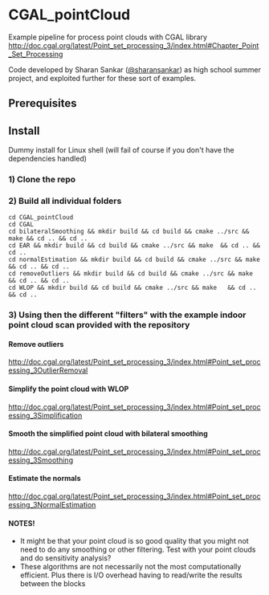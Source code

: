 # CGAL_pointCloud

Example pipeline for process point clouds with CGAL library
http://doc.cgal.org/latest/Point_set_processing_3/index.html#Chapter_Point_Set_Processing

Code developed by Sharan Sankar ([@sharansankar](https://github.com/sharansankar)) as high school summer project, and exploited further for these sort of examples.

## Prerequisites


## Install

Dummy install for Linux shell (will fail of course if you don't have the dependencies handled)

### 1) Clone the repo

### 2) Build all individual folders

```
cd CGAL_pointCloud
cd CGAL
cd bilateralSmoothing && mkdir build && cd build && cmake ../src && make && cd .. && cd ..
cd EAR && mkdir build && cd build && cmake ../src && make  && cd .. && cd ..
cd normalEstimation && mkdir build && cd build && cmake ../src && make  && cd .. && cd ..
cd removeOutliers && mkdir build && cd build && cmake ../src && make  && cd .. && cd ..
cd WLOP && mkdir build && cd build && cmake ../src && make   && cd .. && cd ..
```

### 3) Using then the different "filters" with the example indoor point cloud scan provided with the repository

#### Remove outliers
http://doc.cgal.org/latest/Point_set_processing_3/index.html#Point_set_processing_3OutlierRemoval

#### Simplify the point cloud with WLOP
http://doc.cgal.org/latest/Point_set_processing_3/index.html#Point_set_processing_3Simplification

#### Smooth the simplified point cloud with bilateral smoothing
http://doc.cgal.org/latest/Point_set_processing_3/index.html#Point_set_processing_3Smoothing

#### Estimate the normals
http://doc.cgal.org/latest/Point_set_processing_3/index.html#Point_set_processing_3NormalEstimation



#### NOTES!

* It might be that your point cloud is so good quality that you might not need to do any smoothing or other filtering. Test with your point clouds and do sensitivity analysis?
* These algorithms are not necessarily not the most computationally efficient. Plus there is I/O overhead having to read/write the results between the blocks

